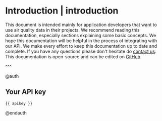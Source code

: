 # Introduction | introduction

This document is intended mainly for application developers that want to use air quality data in their projects. We recommend reading this documentation, especially sections explaining some basic concepts. We hope this documentation will be helpful in the process of integrating with our API. We make every effort to keep this documentation up to date and complete. If you have any questions please don't hesitate do [contact us](https://airly.org/en/contact/). This documentation is open-source and can be edited on [GitHub](https://github.com/airly-eu/api-docs/tree/master/en).

^^^

@auth
## Your API key

```
{{ apikey }}
```
@endauth
